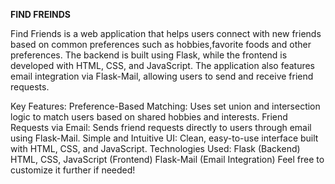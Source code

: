 **FIND FREINDS**


Find Friends is a web application that helps users connect with new friends based on common preferences such as hobbies,favorite foods and other preferences. The backend is built using Flask, while the frontend is developed with HTML, CSS, and JavaScript. The application also features email integration via Flask-Mail, allowing users to send and receive friend requests.

Key Features:
Preference-Based Matching: Uses set union and intersection logic to match users based on shared hobbies and interests.
Friend Requests via Email: Sends friend requests directly to users through email using Flask-Mail.
Simple and Intuitive UI: Clean, easy-to-use interface built with HTML, CSS, and JavaScript.
Technologies Used:
Flask (Backend)
HTML, CSS, JavaScript (Frontend)
Flask-Mail (Email Integration)
Feel free to customize it further if needed!
